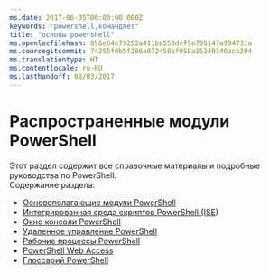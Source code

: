 ```yaml
---
ms.date: 2017-06-05T00:00:00.000Z
keywords: "powershell,командлет"
title: "основы powershell"
ms.openlocfilehash: 056e64e79252a411ba553dcf9e795147a994731a
ms.sourcegitcommit: 74255f0b5f386a072458af058a15240140acb294
ms.translationtype: HT
ms.contentlocale: ru-RU
ms.lasthandoff: 08/03/2017
---
```

#  <a name="common-powershell"></a>Распространенные модули PowerShell
Этот раздел содержит все справочные материалы и подробные руководства по PowerShell.  
Содержание раздела:
-  [Основополагающие модули PowerShell](core-modules.md)
-  [Интегрированная среда скриптов PowerShell (ISE)](ise-guide.md)
-  [Окно консоли PowerShell](console-guide.md)
-  [Удаленное управление PowerShell](Running-Remote-Commands.md)
-  [Рабочие процессы PowerShell](workflows-guide.md)
-  [PowerShell Web Access](web-access.md)
-  [Глоссарий PowerShell](../Windows-PowerShell-Glossary.md)

